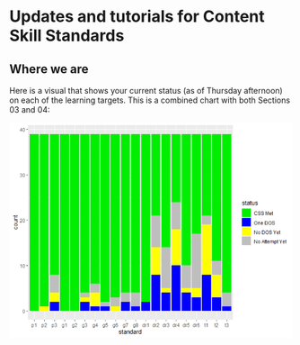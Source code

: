# Updates and tutorials for Content Skill Standards

## Where we are

Here is a visual that shows your current status (as of Thursday afternoon) on each of the learning targets. This is a combined chart with both Sections 03 and 04: 

![](Rplot.png)